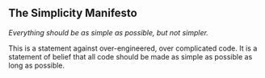 ## The Simplicity Manifesto
*Everything should be as simple as possible, but not simpler.*

This is a statement against over-engineered, over complicated code. It is a statement of belief that all code should be made as simple as possible as long as possible.
